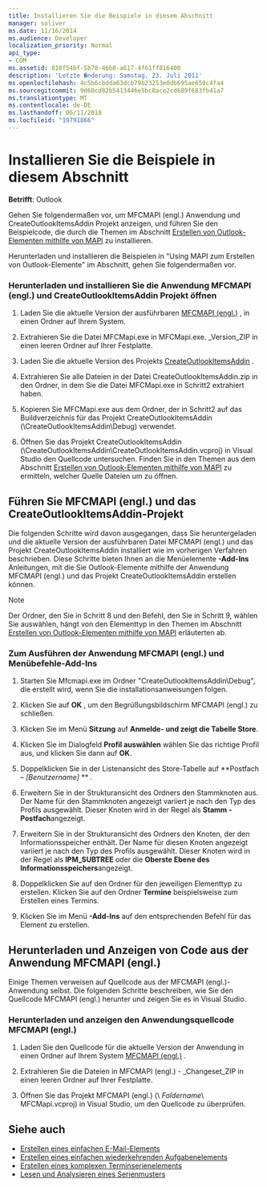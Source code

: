 ```yaml
---
title: Installieren Sie die Beispiele in diesem Abschnitt
manager: soliver
ms.date: 11/16/2014
ms.audience: Developer
localization_priority: Normal
api_type:
- COM
ms.assetid: 810f54bf-5b78-46b8-a617-4f61ff816400
description: 'Letzte �nderung: Samstag, 23. Juli 2011'
ms.openlocfilehash: 4c5b6cbdda63dcb79b23253e0db695ae658c4fa4
ms.sourcegitcommit: 9d60cd82b5413446e5bc8ace2cd689f683fb41a7
ms.translationtype: MT
ms.contentlocale: de-DE
ms.lasthandoff: 06/11/2018
ms.locfileid: "19791866"
---
```

# <a name="install-the-samples-used-in-this-section"></a>Installieren Sie die Beispiele in diesem Abschnitt

**Betrifft**: Outlook 
  
Gehen Sie folgendermaßen vor, um MFCMAPI (engl.) Anwendung und CreateOutlookItemsAddin Projekt anzeigen, und führen Sie den Beispielcode, die durch die Themen im Abschnitt [Erstellen von Outlook-Elementen mithilfe von MAPI](creating-outlook-items-by-using-mapi.md) zu installieren. 

Herunterladen und installieren die Beispielen in "Using MAPI zum Erstellen von Outlook-Elemente" im Abschnitt, gehen Sie folgendermaßen vor.

### <a name="to-download-and-install-the-mfcmapi-application-and-open-createoutlookitemsaddin-project"></a>Herunterladen und installieren Sie die Anwendung MFCMAPI (engl.) und CreateOutlookItemsAddin Projekt öffnen

1. Laden Sie die aktuelle Version der ausführbaren [MFCMAPI (engl.)](http://go.microsoft.com/fwlink/?LinkID=124154) , in einen Ordner auf Ihrem System. 
    
2. Extrahieren Sie die Datei MFCMapi.exe in MFCMapi.exe. _Version_ZIP in einen leeren Ordner auf Ihrer Festplatte.
    
3. Laden Sie die aktuelle Version des Projekts [CreateOutlookItemsAddin](http://go.microsoft.com/fwlink/?LinkID=127828) . 
    
4. Extrahieren Sie alle Dateien in der Datei CreateOutlookItemsAddin.zip in den Ordner, in dem Sie die Datei MFCMapi.exe in Schritt2 extrahiert haben.
    
5. Kopieren Sie MFCMapi.exe aus dem Ordner, der in Schritt2 auf das Buildverzeichnis für das Projekt CreateOutlookItemsAddin (\CreateOutlookItemsAddin\Debug) verwendet.
    
6. Öffnen Sie das Projekt CreateOutlookItemsAddin (\CreateOutlookItemsAddin\CreateOutlookItemsAddin.vcproj) in Visual Studio den Quellcode untersuchen. Finden Sie in den Themen aus dem Abschnitt [Erstellen von Outlook-Elementen mithilfe von MAPI](creating-outlook-items-by-using-mapi.md) zu ermitteln, welcher Quelle Dateien um zu öffnen. 
    
## <a name="run-mfcmapi-and-the-createoutlookitemsaddin-project"></a>Führen Sie MFCMAPI (engl.) und das CreateOutlookItemsAddin-Projekt

Die folgenden Schritte wird davon ausgegangen, dass Sie heruntergeladen und die aktuelle Version der ausführbaren Datei MFCMAPI (engl.) und das Projekt CreateOutlookItemsAddin installiert wie im vorherigen Verfahren beschrieben. Diese Schritte bieten Ihnen an die Menüelemente **-Add-Ins** Anleitungen, mit die Sie Outlook-Elemente mithilfe der Anwendung MFCMAPI (engl.) und das Projekt CreateOutlookItemsAddin erstellen können. 
  
> [!NOTE]
> Der Ordner, den Sie in Schritt 8 und den Befehl, den Sie in Schritt 9, wählen Sie auswählen, hängt von den Elementtyp in den Themen im Abschnitt [Erstellen von Outlook-Elementen mithilfe von MAPI](creating-outlook-items-by-using-mapi.md) erläuterten ab. 

### <a name="to-run-the-mfcmapi-application-and-addins-menu-commands"></a>Zum Ausführen der Anwendung MFCMAPI (engl.) und Menübefehle-Add-Ins

1. Starten Sie Mfcmapi.exe im Ordner "CreateOutlookItemsAddin\Debug", die erstellt wird, wenn Sie die installationsanweisungen folgen.
    
2. Klicken Sie auf **OK** , um den Begrüßungsbildschirm MFCMAPI (engl.) zu schließen. 
    
3. Klicken Sie im Menü **Sitzung** auf **Anmelde- und zeigt die Tabelle Store**.
    
4. Klicken Sie im Dialogfeld **Profil auswählen** wählen Sie das richtige Profil aus, und klicken Sie dann auf **OK**. 
    
5. Doppelklicken Sie in der Listenansicht des Store-Tabelle auf **Postfach – _[Benutzername]_ ** . 
    
6. Erweitern Sie in der Strukturansicht des Ordners den Stammknoten aus. Der Name für den Stammknoten angezeigt variiert je nach den Typ des Profils ausgewählt. Dieser Knoten wird in der Regel als **Stamm - Postfach**angezeigt.
    
7. Erweitern Sie in der Strukturansicht des Ordners den Knoten, der den Informationsspeicher enthält. Der Name für diesen Knoten angezeigt variiert je nach den Typ des Profils ausgewählt. Dieser Knoten wird in der Regel als **IPM_SUBTREE** oder die **Oberste Ebene des Informationsspeichers**angezeigt.
    
8. Doppelklicken Sie auf den Ordner für den jeweiligen Elementtyp zu erstellen. Klicken Sie auf den Ordner **Termine** beispielsweise zum Erstellen eines Termins. 
    
9. Klicken Sie im Menü **-Add-Ins** auf den entsprechenden Befehl für das Element zu erstellen. 
    
## <a name="download-and-view-code-from-the-mfcmapi-application"></a>Herunterladen und Anzeigen von Code aus der Anwendung MFCMAPI (engl.)

Einige Themen verweisen auf Quellcode aus der MFCMAPI (engl.)-Anwendung selbst. Die folgenden Schritte beschreiben, wie Sie den Quellcode MFCMAPI (engl.) herunter und zeigen Sie es in Visual Studio. 

### <a name="to-download-and-view-the-mfcmapi-application-source-code"></a>Herunterladen und anzeigen den Anwendungsquellcode MFCMAPI (engl.)

1. Laden Sie den Quellcode für die aktuelle Version der Anwendung in einen Ordner auf Ihrem System [MFCMAPI (engl.)](http://go.microsoft.com/fwlink/?LinkID=124154) . 
    
2. Extrahieren Sie die Dateien in MFCMAPI (engl.) - _Changeset_ZIP in einen leeren Ordner auf Ihrer Festplatte.
    
3. Öffnen Sie das Projekt MFCMAPI (engl.) (\ _Foldername_\ MFCMapi.vcproj) in Visual Studio, um den Quellcode zu überprüfen.
    
## <a name="see-also"></a>Siehe auch

- [Erstellen eines einfachen E-Mail-Elements](how-to-create-a-simple-mail-item.md)
- [Erstellen eines einfachen wiederkehrenden Aufgabenelements](how-to-create-a-simple-recurrent-task-item.md)
- [Erstellen eines komplexen Terminserienelements](how-to-create-a-complex-recurrent-appointment-item.md)
- [Lesen und Analysieren eines Serienmusters](how-to-read-and-parse-a-recurrence-pattern.md)

